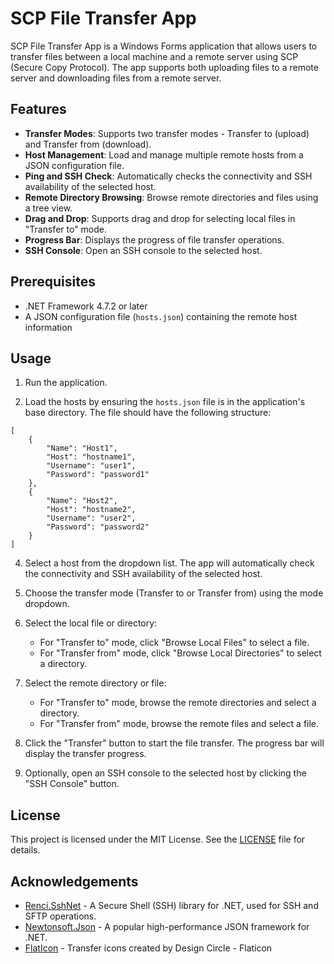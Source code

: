 # SCP File Transfer App

SCP File Transfer App is a Windows Forms application that allows users to transfer files between a local machine and a remote server using SCP (Secure Copy Protocol). The app supports both uploading files to a remote server and downloading files from a remote server.

## Features

- **Transfer Modes**: Supports two transfer modes - Transfer to (upload) and Transfer from (download).
- **Host Management**: Load and manage multiple remote hosts from a JSON configuration file.
- **Ping and SSH Check**: Automatically checks the connectivity and SSH availability of the selected host.
- **Remote Directory Browsing**: Browse remote directories and files using a tree view.
- **Drag and Drop**: Supports drag and drop for selecting local files in "Transfer to" mode.
- **Progress Bar**: Displays the progress of file transfer operations.
- **SSH Console**: Open an SSH console to the selected host.

## Prerequisites

- .NET Framework 4.7.2 or later
- A JSON configuration file (`hosts.json`) containing the remote host information

## Usage

1. Run the application.

2. Load the hosts by ensuring the `hosts.json` file is in the application's base directory. The file should have the following structure:
```  
[
    {
        "Name": "Host1",
        "Host": "hostname1",
        "Username": "user1",
        "Password": "password1"
    },
    {
        "Name": "Host2",
        "Host": "hostname2",
        "Username": "user2",
        "Password": "password2"
    }
]
```
4. Select a host from the dropdown list. The app will automatically check the connectivity and SSH availability of the selected host.

5. Choose the transfer mode (Transfer to or Transfer from) using the mode dropdown.

6. Select the local file or directory:
    - For "Transfer to" mode, click "Browse Local Files" to select a file.
    - For "Transfer from" mode, click "Browse Local Directories" to select a directory.

7. Select the remote directory or file:
    - For "Transfer to" mode, browse the remote directories and select a directory.
    - For "Transfer from" mode, browse the remote files and select a file.

8. Click the "Transfer" button to start the file transfer. The progress bar will display the transfer progress.

9. Optionally, open an SSH console to the selected host by clicking the "SSH Console" button.

## License

This project is licensed under the MIT License. See the [LICENSE](LICENSE) file for details.

## Acknowledgements

- [Renci.SshNet](https://github.com/sshnet/SSH.NET) - A Secure Shell (SSH) library for .NET, used for SSH and SFTP operations.
- [Newtonsoft.Json](https://www.newtonsoft.com/json) - A popular high-performance JSON framework for .NET.
- [FlatIcon](https://www.flaticon.com/free-icons/transfer) - Transfer icons created by Design Circle - Flaticon
